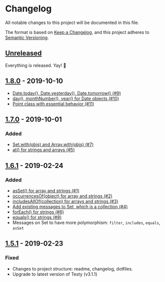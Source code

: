 # Changelog
All notable changes to this project will be documented in this file.

The format is based on [Keep a Changelog](https://keepachangelog.com/en/1.0.0/),
and this project adheres to [Semantic Versioning](https://semver.org/spec/v2.0.0.html).

## [Unreleased]

Everything is released. Yay! :tada:

## [1.8.0] - 2019-10-10

- [Date.today(), Date.yesterday(), Date.tomorrow() (#9)](https://github.com/ngarbezza/oow/issues/9)
- [day(), monthNumber(), year() for Date objects (#10)](https://github.com/ngarbezza/oow/issues/10)
- [Point class with essential behavior (#11)](https://github.com/ngarbezza/oow/issues/11)

## [1.7.0] - 2019-10-01

### Added
- [Set.with(objs) and Array.with(objs) (#7)](https://github.com/ngarbezza/oow/issues/7)
- [at() for strings and arrays (#5)](https://github.com/ngarbezza/oow/issues/5)

## [1.6.1] - 2019-02-24

### Added
- [asSet() for array and strings (#1)](https://github.com/ngarbezza/oow/issues/1)
- [occurrencesOf(object) for array and strings (#2)](https://github.com/ngarbezza/oow/issues/2)
- [includesAllOf(collection) for arrays and strings (#3)](https://github.com/ngarbezza/oow/issues/3)
- [Add existing messages to Set, which is a collection (#4)](https://github.com/ngarbezza/oow/issues/4)
- [forEach() for strings (#6)](https://github.com/ngarbezza/oow/issues/6)
- [equals() for strings (#8)](https://github.com/ngarbezza/oow/issues/8)
- Messages on Set to have more polymorphism: `filter`, `includes`, `equals`, `asSet`

## [1.5.1] - 2019-02-23

### Fixed
- Changes to project structure: readme, changelog, dotfiles.
- Upgrade to latest version of Testy (v3.1.1)

[Unreleased]: https://github.com/ngarbezza/testy/compare/v1.8.0...HEAD
[1.8.0]: https://github.com/ngarbezza/testy/compare/v1.7.0...v1.8.0
[1.7.0]: https://github.com/ngarbezza/testy/compare/v1.6.1...v1.7.0
[1.6.1]: https://github.com/ngarbezza/testy/compare/v1.5.1...v1.6.1
[1.5.1]: https://github.com/ngarbezza/testy/compare/v1.5.0...v1.5.1
